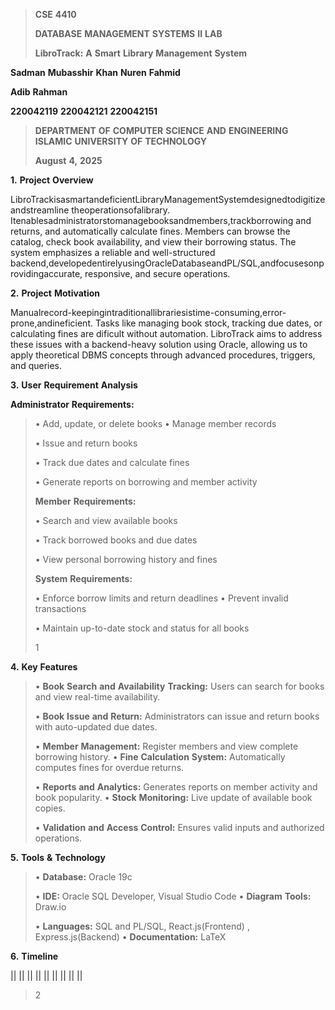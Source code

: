 > **CSE** **4410**
>
> **DATABASE** **MANAGEMENT** **SYSTEMS** **II** **LAB**
>
> **LibroTrack:** **A** **Smart** **Library** **Management** **System**

**Sadman** **Mubasshir** **Khan** **Nuren** **Fahmid**

**Adib** **Rahman**

**220042119** **220042121** **220042151**

> **DEPARTMENT** **OF** **COMPUTER** **SCIENCE** **AND** **ENGINEERING**
> **ISLAMIC** **UNIVERSITY** **OF** **TECHNOLOGY**
>
> **August** **4,** **2025**

**1.** **Project** **Overview**

LibroTrackisasmartandeficientLibraryManagementSystemdesignedtodigitizeandstreamline
theoperationsofalibrary.
Itenablesadministratorstomanagebooksandmembers,trackborrowing and
returns, and automatically calculate fines. Members can browse the
catalog, check book availability, and view their borrowing status. The
system emphasizes a reliable and well-structured
backend,developedentirelyusingOracleDatabaseandPL/SQL,andfocusesonprovidingaccurate,
responsive, and secure operations.

**2.** **Project** **Motivation**

Manualrecord-keepingintraditionallibrariesistime-consuming,error-prone,andineficient.
Tasks like managing book stock, tracking due dates, or calculating fines
are dificult without automation. LibroTrack aims to address these issues
with a backend-heavy solution using Oracle, allowing us to apply
theoretical DBMS concepts through advanced procedures, triggers, and
queries.

**3.** **User** **Requirement** **Analysis**

**Administrator** **Requirements:**

> • Add, update, or delete books • Manage member records
>
> • Issue and return books
>
> • Track due dates and calculate fines
>
> • Generate reports on borrowing and member activity
>
> **Member** **Requirements:**
>
> • Search and view available books
>
> • Track borrowed books and due dates
>
> • View personal borrowing history and fines
>
> **System** **Requirements:**
>
> • Enforce borrow limits and return deadlines • Prevent invalid
> transactions
>
> • Maintain up-to-date stock and status for all books
>
> 1

**4.** **Key** **Features**

> • **Book** **Search** **and** **Availability** **Tracking:** Users can
> search for books and view real-time availability.
>
> • **Book** **Issue** **and** **Return:** Administrators can issue and
> return books with auto-updated due dates.
>
> • **Member** **Management:** Register members and view complete
> borrowing history. • **Fine** **Calculation** **System:**
> Automatically computes fines for overdue returns.
>
> • **Reports** **and** **Analytics:** Generates reports on member
> activity and book popularity. • **Stock** **Monitoring:** Live update
> of available book copies.
>
> • **Validation** **and** **Access** **Control:** Ensures valid inputs
> and authorized operations.

**5.** **Tools** **&** **Technology**

> • **Database:** Oracle 19c
>
> • **IDE:** Oracle SQL Developer, Visual Studio Code • **Diagram**
> **Tools:** Draw.io
>
> • **Languages:** SQL and PL/SQL, React.js(Frontend) ,
> Express.js(Backend) • **Documentation:** LaTeX

**6.** **Timeline**

||
||
||
||
||
||
||
||
||

> 2

